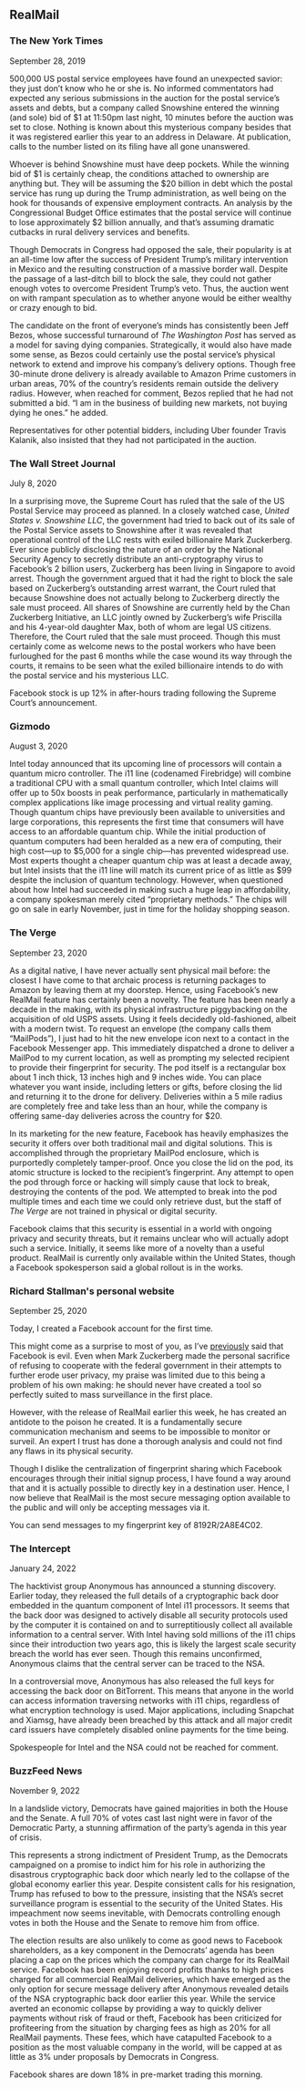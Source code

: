 ## RealMail



### The New York Times

September 28, 2019

500,000 US postal service employees have found an unexpected savior: they just don’t know who he or she is. No informed commentators had expected any serious submissions in the auction for the postal service’s assets and debts, but a company called Snowshine entered the winning (and sole) bid of $1 at 11:50pm last night, 10 minutes before the auction was set to close. Nothing is known about this mysterious company besides that it was registered earlier this year to an address in Delaware. At publication, calls to the number listed on its filing have all gone unanswered.

Whoever is behind Snowshine must have deep pockets. While the winning bid of $1 is certainly cheap, the conditions attached to ownership are anything but. They will be assuming the $20 billion in debt which the postal service has rung up during the Trump administration, as well being on the hook for thousands of expensive employment contracts. An analysis by the Congressional Budget Office estimates that the postal service will continue to lose approximately $2 billion annually, and that’s assuming dramatic cutbacks in rural delivery services and benefits.

Though Democrats in Congress had opposed the sale, their popularity is at an all-time low after the success of President Trump’s military intervention in Mexico and the resulting construction of a massive border wall. Despite the passage of a last-ditch bill to block the sale, they could not gather enough votes to overcome President Trump’s veto. Thus, the auction went on with rampant speculation as to whether anyone would be either wealthy or crazy enough to bid.

The candidate on the front of everyone’s minds has consistently been Jeff Bezos, whose successful turnaround of *The Washington Post* has served as a model for saving dying companies. Strategically, it would also have made some sense, as Bezos could certainly use the postal service’s physical network to extend and improve his company’s delivery options. Though free 30-minute drone delivery is already available to Amazon Prime customers in urban areas, 70% of the country’s residents remain outside the delivery radius. However, when reached for comment, Bezos replied that he had not submitted a bid. “I am in the business of building new markets, not buying dying he ones.” he added.

Representatives for other potential bidders, including Uber founder Travis Kalanik, also insisted that they had not participated in the auction.

### The Wall Street Journal

July 8, 2020

In a surprising move, the Supreme Court has ruled that the sale of the US Postal Service may proceed as planned. In a closely watched case, *United States v. Snowshine LLC*, the government had tried to back out of its sale of the Postal Service assets to Snowshine after it was revealed that operational control of the LLC rests with exiled billionaire Mark Zuckerberg. Ever since publicly disclosing the nature of an order by the National Security Agency to secretly distribute an anti-cryptography virus to Facebook’s 2 billion users, Zuckerberg has been living in Singapore to avoid arrest. Though the government argued that it had the right to block the sale based on Zuckerberg’s outstanding arrest warrant, the Court ruled that because Snowshine does not actually belong to Zuckerberg directly the sale must proceed. All shares of Snowshine are currently held by the Chan Zuckerberg Initiative, an LLC jointly owned by Zuckerberg’s wife Priscilla and his 4-year-old daughter Max, both of whom are legal US citizens. Therefore, the Court ruled that the sale must proceed. Though this must certainly come as welcome news to the postal workers who have been furloughed for the past 6 months while the case wound its way through the courts, it remains to be seen what the exiled billionaire intends to do with the postal service and his mysterious LLC.

Facebook stock is up 12% in after-hours trading following the Supreme Court’s announcement.

### Gizmodo

August 3, 2020

Intel today announced that its upcoming line of processors will contain a quantum micro controller. The i11 line (codenamed Firebridge) will combine a traditional CPU with a small quantum controller, which Intel claims will offer up to 50x boosts in peak performance, particularly in mathematically complex applications like image processing and virtual reality gaming. Though quantum chips have previously been available to universities and large corporations, this represents the first time that consumers will have access to an affordable quantum chip. While the initial production of quantum computers had been heralded as a new era of computing, their high cost—up to $5,000 for a single chip—has prevented widespread use. Most experts thought a cheaper quantum chip was at least a decade away, but Intel insists that the i11 line will match its current price of as little as $99 despite the inclusion of quantum technology. However, when questioned about how Intel had succeeded in making such a huge leap in affordability, a company spokesman merely cited “proprietary methods.” The chips will go on sale in early November, just in time for the holiday shopping season.



### The Verge

September 23, 2020

As a digital native, I have never actually sent physical mail before: the closest I have come to that archaic process is returning packages to Amazon by leaving them at my doorstep. Hence, using Facebook’s new RealMail feature has certainly been a novelty. The feature has been nearly a decade in the making, with its physical infrastructure piggybacking on the acquisition of old USPS assets. Using it feels decidedly old-fashioned, albeit with a modern twist. To request an envelope (the company calls them “MailPods”), I just had to hit the new envelope icon next to a contact in the Facebook Messenger app. This immediately dispatched a drone to deliver a MailPod to my current location, as well as prompting my selected recipient to provide their fingerprint for security. The pod itself is a rectangular box about 1 inch thick, 13 inches high and 9 inches wide. You can place whatever you want inside, including letters or gifts, before closing the lid and returning it to the drone for delivery. Deliveries within a 5 mile radius are completely free and take less than an hour, while the company is offering same-day deliveries across the country for $20.

In its marketing for the new feature, Facebook has heavily emphasizes the security it offers over both traditional mail and digital solutions. This is accomplished through the proprietary MailPod enclosure, which is purportedly completely tamper-proof. Once you close the lid on the pod, its atomic structure is locked to the recipient’s fingerprint. Any attempt to open the pod through force or hacking will simply cause that lock to break, destroying the contents of the pod. We attempted to break into the pod multiple times and each time we could only retrieve dust, but the staff of *The Verge* are not trained in physical or digital security.

Facebook claims that this security is essential in a world with ongoing privacy and security threats, but it remains unclear who will actually adopt such a service. Initially, it seems like more of a novelty than a useful product. RealMail is currently only available within the United States, though a Facebook spokesperson said a global rollout is in the works.



### Richard Stallman's personal website

September 25, 2020

Today, I created a Facebook account for the first time.

This might come as a surprise to most of you, as I’ve [previously](https://stallman.org/facebook.html) said that Facebook is evil. Even when Mark Zuckerberg made the personal sacrifice of refusing to cooperate with the federal government in their attempts to further erode user privacy, my praise was limited due to this being a problem of his own making: he should never have created a tool so perfectly suited to mass surveillance in the first place.

However, with the release of RealMail earlier this week, he has created an antidote to the poison he created. It is a fundamentally secure communication mechanism and seems to be impossible to monitor or surveil. An expert I trust has done a thorough analysis and could not find any flaws in its physical security.

Though I dislike the centralization of fingerprint sharing which Facebook encourages through their initial signup process, I have found a way around that and it is actually possible to directly key in a destination user. Hence, I now believe that RealMail is the most secure messaging option available to the public and will only be accepting messages via it.

You can send messages to my fingerprint key of 8192R/2A8E4C02.

### The Intercept

January 24, 2022

The hacktivist group Anonymous has announced a stunning discovery. Earlier today, they released the full details of a cryptographic back door embedded in the quantum component of Intel i11 processors. It seems that the back door was designed to actively disable all security protocols used by the computer it is contained on and to surreptitiously collect all available information to a central server. With Intel having sold millions of the i11 chips since their introduction two years ago, this is likely the largest scale security breach the world has ever seen. Though this remains unconfirmed, Anonymous claims that the central server can be traced to the NSA. 

In a controversial move, Anonymous has also released the full keys for accessing the back door on BitTorrent. This means that anyone in the world can access information traversing networks with i11 chips, regardless of what encryption technology is used. Major applications, including Snapchat and Xiamsg, have already been breached by this attack and all major credit card issuers have completely disabled online payments for the time being.

Spokespeople for Intel and the NSA could not be reached for comment.



### BuzzFeed News

November 9, 2022

In a landslide victory, Democrats have gained majorities in both the House and the Senate. A full 70% of votes cast last night were in favor of the Democratic Party, a stunning affirmation of the party’s agenda in this year of crisis.

This represents a strong indictment of President Trump, as the Democrats campaigned on a promise to indict him for his role in authorizing the disastrous cryptographic back door which nearly led to the collapse of the global economy earlier this year. Despite consistent calls for his resignation, Trump has refused to bow to the pressure, insisting that the NSA’s secret surveillance program is essential to the security of the United States. His impeachment now seems inevitable, with Democrats controlling enough votes in both the House and the Senate to remove him from office.

The election results are also unlikely to come as good news to Facebook shareholders, as a key component in the Democrats’ agenda has been placing a cap on the prices which the company can charge for its RealMail service. Facebook has been enjoying record profits thanks to high prices charged for all commercial RealMail deliveries, which have emerged as the only option for secure message delivery after Anonymous revealed details of the NSA cryptographic back door earlier this year. While the service averted an economic collapse by providing a way to quickly deliver payments without risk of fraud or theft, Facebook has been criticized for profiteering from the situation by charging fees as high as 20% for all RealMail payments. These fees, which have catapulted Facebook to a position as the most valuable company in the world, will be capped at as little as 3% under proposals by Democrats in Congress.

Facebook shares are down 18% in pre-market trading this morning.